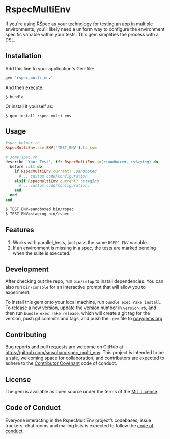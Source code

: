 # RspecMultiEnv

If you're using RSpec as your technology for testing an app in
multiple environments, you'll likely need a uniform way to configure
the environment specific variable within your tests. This gem
simplifies the process with a DSL.

## Installation

Add this line to your application's Gemfile:

```ruby
gem 'rspec_multi_env'
```

And then execute:

    $ bundle

Or install it yourself as:

    $ gem install rspec_multi_env

## Usage

```ruby
#spec_helper.rb
RspecMultiEnv.use ENV['TEST_ENV'].to_sym

# some_spec.rb
describe 'Your Test', if: RspecMultiEnv.on(:sandboxed, :staging) do
  before :all do
    if RspecMultiEnv.current? :sandboxed
      #... custom code/configuration
    elsif RspecMultiEnv.current? :staging
      #... custom code/configuration:
    end
  end
end
```

```bash
$ TEST_ENV=sandboxed bin/rspec
$ TEST_ENV=staging bin/rspec
```

## Features

1. Works with parallel_tests, just pass the same `RSPEC_ENV`
   variable.
2. If an environment is missing in a spec, the tests are marked pending
   when the suite is executed.


## Development

After checking out the repo, run `bin/setup` to install dependencies. You can also run `bin/console` for an interactive prompt that will allow you to experiment.

To install this gem onto your local machine, run `bundle exec rake install`. To release a new version, update the version number in `version.rb`, and then run `bundle exec rake release`, which will create a git tag for the version, push git commits and tags, and push the `.gem` file to [rubygems.org](https://rubygems.org).

## Contributing

Bug reports and pull requests are welcome on GitHub at https://github.com/smsohan/rspec_multi_env. This project is intended to be a safe, welcoming space for collaboration, and contributors are expected to adhere to the [Contributor Covenant](http://contributor-covenant.org) code of conduct.

## License

The gem is available as open source under the terms of the [MIT License](https://opensource.org/licenses/MIT).

## Code of Conduct

Everyone interacting in the RspecMultiEnv project’s codebases, issue trackers, chat rooms and mailing lists is expected to follow the [code of conduct](https://github.com/[USERNAME]/rspec_multi_env/blob/master/CODE_OF_CONDUCT.md).
